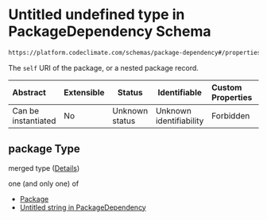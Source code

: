 # Untitled undefined type in PackageDependency Schema

```txt
https://platform.codeclimate.com/schemas/package-dependency#/properties/package
```

The `self` URI of the package, or a nested package record.


| Abstract            | Extensible | Status         | Identifiable            | Custom Properties | Additional Properties | Access Restrictions | Defined In                                                                                                 |
| :------------------ | ---------- | -------------- | ----------------------- | :---------------- | --------------------- | ------------------- | ---------------------------------------------------------------------------------------------------------- |
| Can be instantiated | No         | Unknown status | Unknown identifiability | Forbidden         | Allowed               | none                | [PackageDependency.schema.json\*](../../spec/schemas/PackageDependency.schema.json "open original schema") |

## package Type

merged type ([Details](packagedependency-properties-package.md))

one (and only one) of

-   [Package](deployment-properties-packages-items-package-oneof-package.md "check type definition")
-   [Untitled string in PackageDependency](packagedependency-properties-package-oneof-1.md "check type definition")
